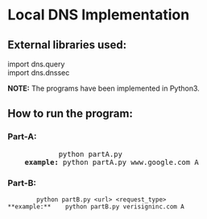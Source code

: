 # Local DNS Implementation

## External libraries used:

import dns.query <br>
import dns.dnssec

**NOTE:** The programs have been implemented in Python3.

## How to run the program:

### Part-A:
<pre>
			python partA.py <url> <request_type>
	<b>example:</b>	python partA.py www.google.com A
</pre>
### Part-B:
			python partB.py <url> <request_type>
	**example:**	python partB.py verisigninc.com A
